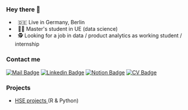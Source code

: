 ### Hey there 👋
- &nbsp; 🇩🇪 Live in Germany, Berlin
- &nbsp; 🧑‍💻 Master's student in UE (data science)
- &nbsp; 🕵️ Looking for a job in data / product analytics as working student / internship 

### Contact me
[![Mail Badge](https://img.shields.io/badge/vvankushev%40gmail.com-purple?logo=gmail)](mailto:vvankushev@yandex.ru)
[![Linkedin Badge](https://img.shields.io/badge/-LinkedIn-0e76a8?style=flat-square&logo=Linkedin&logoColor=white)](https://www.linkedin.com/in/vladislav-ankushev)
[![Notion Badge](https://img.shields.io/badge/Notion--portfolio-grey?logo=notion)](https://www.notion.so/Ankushev-Vladislav-8e1e0ca0f2ab41589d8c132634556ec1?pvs=4)
[![CV Badge](https://img.shields.io/badge/cv-yellow)](https://drive.google.com/file/d/1rFrc3IGq4ADKjg2vqrrQzFlA7k0_pwr1/view?usp=sharing)




### Projects
- <a href="https://github.com/vladank99/Diploma"> HSE projects </a> (R & Python)



